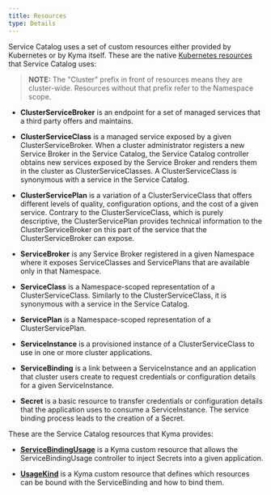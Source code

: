 ```yaml
---
title: Resources
type: Details
---
```


Service Catalog uses a set of custom resources either provided by Kubernetes or by Kyma itself.
These are the native [Kubernetes resources](https://kubernetes.io/docs/concepts/extend-kubernetes/service-catalog/#api-resources) that Service Catalog uses:

>**NOTE:** The "Cluster" prefix in front of resources means they are cluster-wide. Resources without that prefix refer to the Namespace scope.   

* **ClusterServiceBroker** is an endpoint for a set of managed services that a third party offers and maintains.

* **ClusterServiceClass** is a managed service exposed by a given ClusterServiceBroker. When a cluster administrator registers a new Service Broker in the Service Catalog, the Service Catalog controller obtains new services exposed by the Service Broker and renders them in the cluster as ClusterServiceClasses. A ClusterServiceClass is synonymous with a service in the Service Catalog.

* **ClusterServicePlan** is a variation of a ClusterServiceClass that offers different levels of quality, configuration options, and the cost of a given service. Contrary to the ClusterServiceClass, which is purely descriptive, the ClusterServicePlan provides technical information to the ClusterServiceBroker on this part of the service that the ClusterServiceBroker can expose.

* **ServiceBroker** is any Service Broker registered in a given Namespace where it exposes ServiceClasses and ServicePlans that are available only in that Namespace.

* **ServiceClass**  is a Namespace-scoped representation of a ClusterServiceClass. Similarly to the ClusterServiceClass, it is synonymous with a service in the Service Catalog.

* **ServicePlan** is a Namespace-scoped representation of a ClusterServicePlan.

* **ServiceInstance** is a provisioned instance of a ClusterServiceClass to use in one or more cluster applications.

* **ServiceBinding** is a link between a ServiceInstance and an application that cluster users create to request credentials or configuration details for a given ServiceInstance.

* **Secret** is a basic resource to transfer credentials or configuration details that the application uses to consume a ServiceInstance. The service binding process leads to the creation of a Secret.


These are the Service Catalog resources that Kyma provides:

* [**ServiceBindingUsage**](#custom-resource-service-binding-usage) is a Kyma custom resource that allows the ServiceBindingUsage controller to inject Secrets into a given application.

* [**UsageKind**](#custom-resource-usage-kind) is a Kyma custom resource that defines which resources can be bound with the ServiceBinding and how to bind them.
